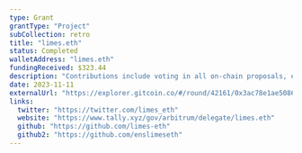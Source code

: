 ```yaml
---
type: Grant
grantType: "Project"
subCollection: retro
title: "limes.eth"
status: Completed
walletAddress: "limes.eth"
fundingReceived: $323.44
description: "Contributions include voting in all on-chain proposals, evaluating STIP pitches, and serving on multisigs."
date: 2023-11-11
externalUrl: "https://explorer.gitcoin.co/#/round/42161/0x3ac78e1ae5086904d53b41c747188216789f59a7/0x3ac78e1ae5086904d53b41c747188216789f59a7-39"
links:
  twitter: "https://twitter.com/limes_eth"
  website: "https://www.tally.xyz/gov/arbitrum/delegate/limes.eth"
  github: "https://github.com/limes-eth"
  github2: "https://github.com/enslimeseth"
---
```

